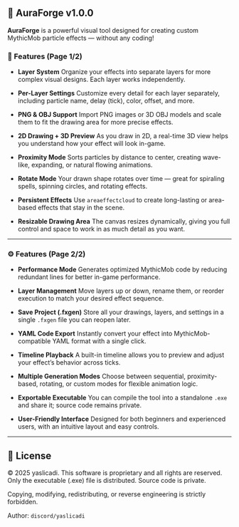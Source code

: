 



## 🎉 AuraForge v1.0.0

**AuraForge** is a powerful visual tool designed for creating custom MythicMob particle effects — without any coding!



### 🧩 Features (Page 1/2)

* **Layer System**
  Organize your effects into separate layers for more complex visual designs. Each layer works independently.

* **Per-Layer Settings**
  Customize every detail for each layer separately, including particle name, delay (tick), color, offset, and more.

* **PNG & OBJ Support**
  Import PNG images or 3D OBJ models and scale them to fit the drawing area for more precise effects.

* **2D Drawing + 3D Preview**
  As you draw in 2D, a real-time 3D view helps you understand how your effect will look in-game.

* **Proximity Mode**
  Sorts particles by distance to center, creating wave-like, expanding, or natural flowing animations.

* **Rotate Mode**
  Your drawn shape rotates over time — great for spiraling spells, spinning circles, and rotating effects.

* **Persistent Effects**
  Use `areaeffectcloud` to create long-lasting or area-based effects that stay in the scene.

* **Resizable Drawing Area**
  The canvas resizes dynamically, giving you full control and space to work in as much detail as you want.

---

### ⚙️ Features (Page 2/2)

* **Performance Mode**
  Generates optimized MythicMob code by reducing redundant lines for better in-game performance.

* **Layer Management**
  Move layers up or down, rename them, or reorder execution to match your desired effect sequence.

* **Save Project (.fxgen)**
  Store all your drawings, layers, and settings in a single `.fxgen` file you can reopen later.

* **YAML Code Export**
  Instantly convert your effect into MythicMob-compatible YAML format with a single click.

* **Timeline Playback**
  A built-in timeline allows you to preview and adjust your effect’s behavior across ticks.

* **Multiple Generation Modes**
  Choose between sequential, proximity-based, rotating, or custom modes for flexible animation logic.

* **Exportable Executable**
  You can compile the tool into a standalone `.exe` and share it; source code remains private.

* **User-Friendly Interface**
  Designed for both beginners and experienced users, with an intuitive layout and easy controls.

---

## 📜 License

© 2025 yaslicadi. This software is proprietary and all rights are reserved.
Only the executable (.exe) file is distributed. Source code is private.

Copying, modifying, redistributing, or reverse engineering is strictly forbidden.

Author: `discord/yaslicadi`


